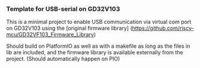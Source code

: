### Template for USB-serial on GD32V103

This is a minimal project to enable USB communication via virtual com port on GD32V103 using the [original firmware library] (https://github.com/riscv-mcu/GD32VF103_Firmware_Library)

Should build on PlatformIO as well as with a makefile as long as the files in lib are included, and the firmware library is available externally from the project. (Should automatically happen on PIO)